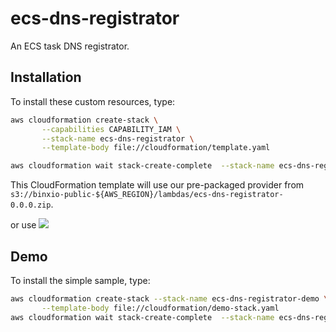 # ecs-dns-registrator

An ECS task DNS registrator.

## Installation
To install these custom resources, type:

```sh
aws cloudformation create-stack \
       --capabilities CAPABILITY_IAM \
       --stack-name ecs-dns-registrator \
       --template-body file://cloudformation/template.yaml

aws cloudformation wait stack-create-complete  --stack-name ecs-dns-registrator
```
This CloudFormation template will use our pre-packaged provider from `s3://binxio-public-${AWS_REGION}/lambdas/ecs-dns-registrator-0.0.0.zip`.

or use [![](https://s3.amazonaws.com/cloudformation-examples/cloudformation-launch-stack.png)](https://console.aws.amazon.com/cloudformation/home?region=eu-central-1#/stacks/new?stackName=ecs-dns-registrator&templateURL=https://s3.amazonaws.com/binxio-public-eu-central-1/lambdas/ecs-dns-registrator-0.0.0.yaml)

## Demo
To install the simple sample, type:

```sh
aws cloudformation create-stack --stack-name ecs-dns-registrator-demo \
       --template-body file://cloudformation/demo-stack.yaml
aws cloudformation wait stack-create-complete  --stack-name ecs-dns-registrator-demo
```
